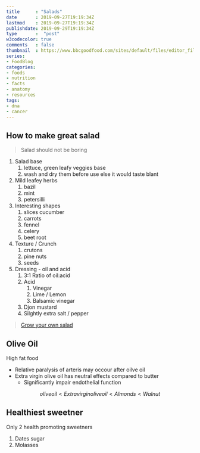 ```yaml
---
title      : "Salads"
date       : 2019-09-27T19:19:34Z
lastmod    : 2019-09-27T19:19:34Z
publishdate: 2019-09-29T19:19:34Z
type       :  "post"
w3codecolor: true
comments   : false
thumbnail  : https://www.bbcgoodfood.com/sites/default/files/editor_files/2017/11/plant-based-diet-guide-main-image-700-350.jpg
series:
- FoodBlog
categories:
- foods
- nutrition
- facts
- anatomy
- resources
tags:
- dna
- cancer
---
```


## How to make great salad

> Salad should not be boring

1. Salad base
   1. lettuce, green leafy veggies base
   2. wash and dry them before use else it would taste blant
2. Mild leafey herbs
   1. bazil
   2. mint
   3. petersilli
3. Interesting shapes
   1. slices cucumber
   2. carrots
   3. fennel
   4. celery
   5. beet root
4. Texture / Crunch
   1. crutons
   2. pine nuts
   3. seeds
5. Dressing - oil and acid
   1. 3:1 Ratio of oil:acid
   2. Acid
      1. Vinegar
      2. Lime / Lemon
      3. Balsamic vinegar
   3. Djon mustard
   4. Silghtly extra salt / pepper

> [Grow your own salad](https://www.youtube.com/watch?v=QOn1hVZUDvo)

## Olive Oil

High fat food

* Relative paralysis of arteris may occour after oilve oil
* Extra virgin olive oil has neutral effects compared to butter
  * Significantly impair endothelial function

$$
olive oil < Extra virgin olive oil < Almonds < Walnut
$$

## Healthiest sweetner

Only 2 health promoting  sweetners

1. Dates sugar
2. Molasses 

